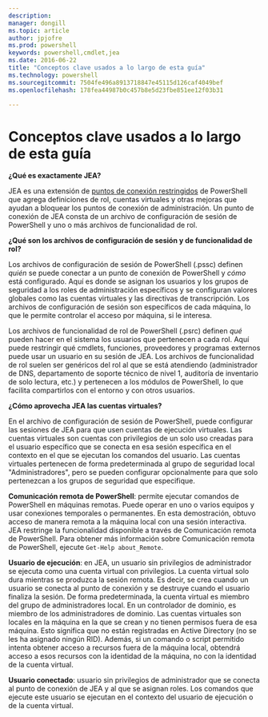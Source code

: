 ```yaml
---
description: 
manager: dongill
ms.topic: article
author: jpjofre
ms.prod: powershell
keywords: powershell,cmdlet,jea
ms.date: 2016-06-22
title: "Conceptos clave usados a lo largo de esta guía"
ms.technology: powershell
ms.sourcegitcommit: 7504fe496a8913718847e45115d126caf4049bef
ms.openlocfilehash: 178fea44987b0c457b8e5d23fbe851ee12f03b31

---
```


# Conceptos clave usados a lo largo de esta guía
**¿Qué es exactamente JEA?**

JEA es una extensión de [puntos de conexión restringidos](http://blogs.technet.com/b/heyscriptingguy/archive/2014/03/31/introduction-to-powershell-endpoints.aspx) de PowerShell que agrega definiciones de rol, cuentas virtuales y otras mejoras que ayudan a bloquear los puntos de conexión de administración.
Un punto de conexión de JEA consta de un archivo de configuración de sesión de PowerShell y uno o más archivos de funcionalidad de rol.

**¿Qué son los archivos de configuración de sesión y de funcionalidad de rol?**

Los archivos de configuración de sesión de PowerShell (.pssc) definen *quién* se puede conectar a un punto de conexión de PowerShell y *cómo* está configurado.
Aquí es donde se asignan los usuarios y los grupos de seguridad a los roles de administración específicos y se configuran valores globales como las cuentas virtuales y las directivas de transcripción.
Los archivos de configuración de sesión son específicos de cada máquina, lo que le permite controlar el acceso por máquina, si le interesa.

Los archivos de funcionalidad de rol de PowerShell (.psrc) definen *qué* pueden hacer en el sistema los usuarios que pertenecen a cada rol.
Aquí puede restringir qué cmdlets, funciones, proveedores y programas externos puede usar un usuario en su sesión de JEA.
Los archivos de funcionalidad de rol suelen ser genéricos del rol al que se está atendiendo (administrador de DNS, departamento de soporte técnico de nivel 1, auditoría de inventario de solo lectura, etc.) y pertenecen a los módulos de PowerShell, lo que facilita compartirlos con el entorno y con otros usuarios.

**¿Cómo aprovecha JEA las cuentas virtuales?**

En el archivo de configuración de sesión de PowerShell, puede configurar las sesiones de JEA para que usen cuentas de ejecución virtuales.
Las cuentas virtuales son cuentas con privilegios de un solo uso creadas para el usuario específico que se conecta en esa sesión específica en el contexto en el que se ejecutan los comandos del usuario.
Las cuentas virtuales pertenecen de forma predeterminada al grupo de seguridad local "Administradores", pero se pueden configurar opcionalmente para que solo pertenezcan a los grupos de seguridad que especifique.

**Comunicación remota de PowerShell**: permite ejecutar comandos de PowerShell en máquinas remotas.
Puede operar en uno o varios equipos y usar conexiones temporales o permanentes.
En esta demostración, obtuvo acceso de manera remota a la máquina local con una sesión interactiva.
JEA restringe la funcionalidad disponible a través de Comunicación remota de PowerShell.
Para obtener más información sobre Comunicación remota de PowerShell, ejecute `Get-Help about_Remote`.

**Usuario de ejecución**: en JEA, un usuario sin privilegios de administrador se ejecuta como una cuenta virtual con privilegios.
La cuenta virtual solo dura mientras se produzca la sesión remota.
Es decir, se crea cuando un usuario se conecta al punto de conexión y se destruye cuando el usuario finaliza la sesión.
De forma predeterminada, la cuenta virtual es miembro del grupo de administradores local.
En un controlador de dominio, es miembro de los administradores de dominio.
Las cuentas virtuales son locales en la máquina en la que se crean y no tienen permisos fuera de esa máquina.
Esto significa que no están registradas en Active Directory (no se les ha asignado ningún RID).
Además, si un comando o script permitido intenta obtener acceso a recursos fuera de la máquina local, obtendrá acceso a esos recursos con la identidad de la máquina, no con la identidad de la cuenta virtual.

**Usuario conectado**: usuario sin privilegios de administrador que se conecta al punto de conexión de JEA y al que se asignan roles.
Los comandos que ejecute este usuario se ejecutan en el contexto del usuario de ejecución o de la cuenta virtual.




<!--HONumber=Jun16_HO4-->


